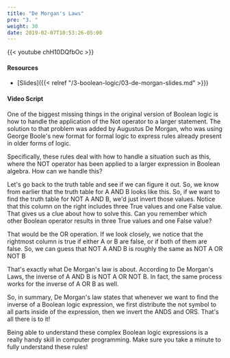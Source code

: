 ```yaml
---
title: "De Morgan's Laws"
pre: "3. "
weight: 30
date: 2019-02-07T10:53:26-05:00
---
```


{{< youtube chH10DQfbOc >}}

#### Resources

* [Slides]({{< relref "/3-boolean-logic/03-de-morgan-slides.md" >}})

#### Video Script

One of the biggest missing things in the original version of Boolean logic is how to handle the application of the Not operator to a larger statement. The solution to that problem was added by Augustus De Morgan, who was using George Boole's new format for formal logic to express rules already present in older forms of logic.

Specifically, these rules deal with how to handle a situation such as this, where the NOT operator has been applied to a larger expression in Boolean algebra. How can we handle this?

Let's go back to the truth table and see if we can figure it out. So, we know from earlier that the truth table for A AND B looks like this. So, if we want to find the truth table for NOT A AND B, we'd just invert those values. Notice that this column on the right includes three True values and one False value. That gives us a clue about how to solve this. Can you remember which other Boolean operator results in three True values and one False value?

That would be the OR operation. If we look closely, we notice that the rightmost column is true if either A or B are false, or if both of them are false. So, we can guess that NOT A AND B is roughly the same as NOT A OR NOT B

That's exactly what De Morgan's law is about. According to De Morgan's Laws, the inverse of A AND B is NOT A OR NOT B. In fact, the same process works for the inverse of A OR B as well.

So, in summary, De Morgan's law states that whenever we want to find the inverse of a Boolean logic expression, we first distribute the not symbol to all parts inside of the expression, then we invert the ANDS and ORS. That's all there is to it!

Being able to understand these complex Boolean logic expressions is a really handy skill in computer programming. Make sure you take a minute to fully understand these rules!
